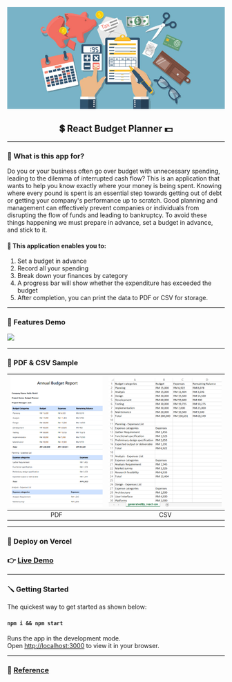<p align="center"> 
<img src="public/budget.jpg" alt="Logo"/>
<h2 align="center">💲 React Budget Planner 💵</h2>
</p>

---

### 🔎 What is this app for?
Do you or your business often go over budget with unnecessary spending, leading to the dilemma of interrupted cash flow? This is an application that wants to help you know exactly where your money is being spent. Knowing where every pound is spent is an essential step towards getting out of debt or getting your company's performance up to scratch. Good planning and management can effectively prevent companies or individuals from disrupting the flow of funds and leading to bankruptcy. To avoid these things happening we must prepare in advance, set a budget in advance, and stick to it.

#### 🎉 This application enables you to:
1. Set a budget in advance
2. Record all your spending
3. Break down your finances by category
4. A progress bar will show whether the expenditure has exceeded the budget
5. After completion, you can print the data to PDF or CSV for storage.

---

### 📢 Features Demo 

![](public/demo.gif)

---

### 🎁 PDF & CSV Sample

![](public/pdf.png)        |  ![](public/csv.png)
:-------------------------:|:-------------------------:
PDF                        |            CSV

---

### 🎈 Deploy on Vercel

### 👉 [Live Demo](https://react-budget-planner-ten.vercel.app/ "Budget Planner")

---

### 🪛 Getting Started

The quickest way to get started as shown below:

#### `npm i && npm start`

Runs the app in the development mode.\
Open [http://localhost:3000](http://localhost:3000) to view it in your browser.

---

### 🚩 [Reference](https://youtu.be/yz8x71BiGXg "Reference")